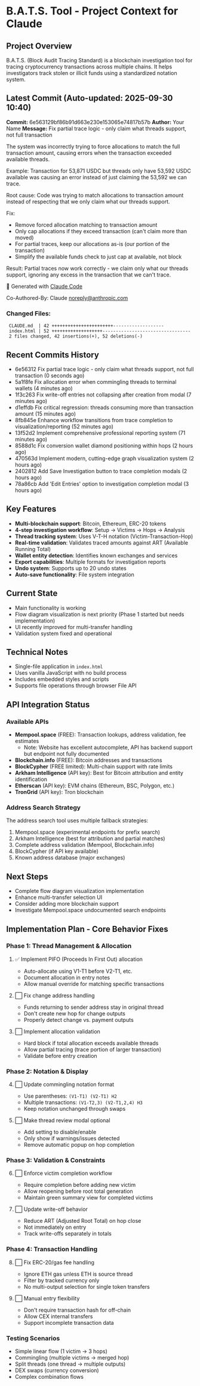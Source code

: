# B.A.T.S. Tool - Project Context for Claude

## Project Overview
B.A.T.S. (Block Audit Tracing Standard) is a blockchain investigation tool for tracing cryptocurrency transactions across multiple chains. It helps investigators track stolen or illicit funds using a standardized notation system.

## Latest Commit (Auto-updated: 2025-09-30 10:40)

**Commit:** 6e563129bf86b91d663e230e153065e74817b57b
**Author:** Your Name
**Message:** Fix partial trace logic - only claim what threads support, not full transaction

The system was incorrectly trying to force allocations to match the full
transaction amount, causing errors when the transaction exceeded available threads.

Example: Transaction for 53,871 USDC but threads only have 53,592 USDC available
was causing an error instead of just claiming the 53,592 we can trace.

Root cause: Code was trying to match allocations to transaction amount instead
of respecting that we only claim what our threads support.

Fix:
- Remove forced allocation matching to transaction amount
- Only cap allocations if they exceed transaction (can't claim more than moved)
- For partial traces, keep our allocations as-is (our portion of the transaction)
- Simplify the available funds check to just cap at available, not block

Result: Partial traces now work correctly - we claim only what our threads
support, ignoring any excess in the transaction that we can't trace.

🤖 Generated with [Claude Code](https://claude.ai/code)

Co-Authored-By: Claude <noreply@anthropic.com>

### Changed Files:
```
 CLAUDE.md  | 42 +++++++++++++++++++++++-------------------
 index.html | 52 +++++++++++++++++++---------------------------------
 2 files changed, 42 insertions(+), 52 deletions(-)
```

## Recent Commits History

- 6e56312 Fix partial trace logic - only claim what threads support, not full transaction (0 seconds ago)
- 5a1f8fe Fix allocation error when commingling threads to terminal wallets (4 minutes ago)
- 1f3c263 Fix write-off entries not collapsing after creation from modal (7 minutes ago)
- d1effdb Fix critical regression: threads consuming more than transaction amount (15 minutes ago)
- 8fb845e Enhance workflow transitions from trace completion to visualization/reporting (52 minutes ago)
- 13f52d2 Implement comprehensive professional reporting system (71 minutes ago)
- 8588d1c Fix conversion wallet diamond positioning within hops (2 hours ago)
- 470563d Implement modern, cutting-edge graph visualization system (2 hours ago)
- 2402812 Add Save Investigation button to trace completion modals (2 hours ago)
- 78a86cb Add 'Edit Entries' option to investigation completion modal (3 hours ago)

## Key Features
- **Multi-blockchain support**: Bitcoin, Ethereum, ERC-20 tokens
- **4-step investigation workflow**: Setup → Victims → Hops → Analysis
- **Thread tracking system**: Uses V-T-H notation (Victim-Transaction-Hop)
- **Real-time validation**: Validates traced amounts against ART (Available Running Total)
- **Wallet entity detection**: Identifies known exchanges and services
- **Export capabilities**: Multiple formats for investigation reports
- **Undo system**: Supports up to 20 undo states
- **Auto-save functionality**: File system integration

## Current State
- Main functionality is working
- Flow diagram visualization is next priority (Phase 1 started but needs implementation)
- UI recently improved for multi-transfer handling
- Validation system fixed and operational

## Technical Notes
- Single-file application in `index.html`
- Uses vanilla JavaScript with no build process
- Includes embedded styles and scripts
- Supports file operations through browser File API

## API Integration Status

### Available APIs
- **Mempool.space** (FREE): Transaction lookups, address validation, fee estimates
  - Note: Website has excellent autocomplete, API has backend support but endpoint not fully documented
- **Blockchain.info** (FREE): Bitcoin addresses and transactions
- **BlockCypher** (FREE limited): Multi-chain support with rate limits
- **Arkham Intelligence** (API key): Best for Bitcoin attribution and entity identification
- **Etherscan** (API key): EVM chains (Ethereum, BSC, Polygon, etc.)
- **TronGrid** (API key): Tron blockchain

### Address Search Strategy
The address search tool uses multiple fallback strategies:
1. Mempool.space (experimental endpoints for prefix search)
2. Arkham Intelligence (best for attribution and partial matches)
3. Complete address validation (Mempool, Blockchain.info)
4. BlockCypher (if API key available)
5. Known address database (major exchanges)

## Next Steps
- Complete flow diagram visualization implementation
- Enhance multi-transfer selection UI
- Consider adding more blockchain support
- Investigate Mempool.space undocumented search endpoints

## Implementation Plan - Core Behavior Fixes

### Phase 1: Thread Management & Allocation
1. ✅ Implement PIFO (Proceeds In First Out) allocation
   - Auto-allocate using V1-T1 before V2-T1, etc.
   - Document allocation in entry notes
   - Allow manual override for matching specific transactions

2. ⬜ Fix change address handling
   - Funds returning to sender address stay in original thread
   - Don't create new hop for change outputs
   - Properly detect change vs. payment outputs

3. ⬜ Implement allocation validation
   - Hard block if total allocation exceeds available threads
   - Allow partial tracing (trace portion of larger transaction)
   - Validate before entry creation

### Phase 2: Notation & Display
4. ⬜ Update commingling notation format
   - Use parentheses: `(V1-T1) (V2-T1) H2`
   - Multiple transactions: `(V1-T2,3) (V2-T1,2,4) H3`
   - Keep notation unchanged through swaps

5. ⬜ Make thread review modal optional
   - Add setting to disable/enable
   - Only show if warnings/issues detected
   - Remove automatic popup on hop completion

### Phase 3: Validation & Constraints
6. ⬜ Enforce victim completion workflow
   - Require completion before adding new victim
   - Allow reopening before root total generation
   - Maintain green summary view for completed victims

7. ⬜ Update write-off behavior
   - Reduce ART (Adjusted Root Total) on hop close
   - Not immediately on entry
   - Track write-offs separately in totals

### Phase 4: Transaction Handling
8. ⬜ Fix ERC-20/gas fee handling
   - Ignore ETH gas unless ETH is source thread
   - Filter by tracked currency only
   - No multi-output selection for single token transfers

9. ⬜ Manual entry flexibility
   - Don't require transaction hash for off-chain
   - Allow CEX internal transfers
   - Support incomplete transaction data

### Testing Scenarios
- Simple linear flow (1 victim → 3 hops)
- Commingling (multiple victims → merged hop)
- Split threads (one thread → multiple outputs)
- DEX swaps (currency conversion)
- Complex combination flows
